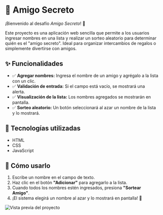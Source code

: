 # 🎁 Amigo Secreto  

¡Bienvenido al desafío *Amigo Secreto*! 🎉  

Este proyecto es una aplicación web sencilla que permite a los usuarios ingresar nombres en una lista y realizar un sorteo aleatorio para determinar quién es el "amigo secreto". Ideal para organizar intercambios de regalos o simplemente divertirse con amigos.  

## ✨ Funcionalidades  

- ✅ **Agregar nombres:** Ingresa el nombre de un amigo y agrégalo a la lista con un clic.  
- ✅ **Validación de entrada:** Si el campo está vacío, se mostrará una alerta.  
- ✅ **Visualización de la lista:** Los nombres agregados se mostrarán en pantalla.  
- ✅ **Sorteo aleatorio:** Un botón seleccionará al azar un nombre de la lista y lo mostrará.  

## 🚀 Tecnologías utilizadas  

- HTML  
- CSS  
- JavaScript  

## 🎯 Cómo usarlo  

1. Escribe un nombre en el campo de texto.  
2. Haz clic en el botón **"Adicionar"** para agregarlo a la lista.  
3. Cuando todos los nombres estén ingresados, presiona **"Sortear Amigo"**.  
4. ¡El sistema elegirá un nombre al azar y lo mostrará en pantalla! 🎊  


![Vista previa del proyecto](AmigoSecreto.PNG)




